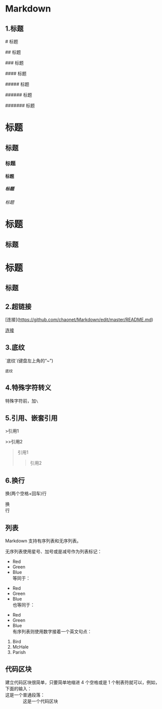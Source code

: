 # Markdown
## 1.标题
\# 标题

\## 标题

\### 标题

\#### 标题

\##### 标题

\###### 标题

\####### 标题

# 标题
## 标题
### 标题
#### 标题
##### 标题
###### 标题

标题
=

标题
-

标题
=
标题
-

## 2.超链接
\[连接](https://github.com/chaonet/Markdown/edit/master/README.md)

[连接](https://github.com/chaonet/Markdown/edit/master/README.md)

## 3.底纹
\`底纹`(键盘左上角的“~”)

`底纹`

## 4.特殊字符转义
特殊字符前，加`\`

## 5.引用、嵌套引用
\>引用1

\>>引用2

>引用1
>>引用2

## 6.换行
换(两个空格+回车)行

换  
行

## 列表
Markdown 支持有序列表和无序列表。

无序列表使用星号、加号或是减号作为列表标记：

*  Red
*  Green
*  Blue  
等同于：

+  Red
+  Green
+  Blue  
也等同于：

-  Red
-  Green
-  Blue  
有序列表则使用数字接着一个英文句点：

1.  Bird
2.  McHale
3.  Parish

## 代码区块
建立代码区块很简单，只要简单地缩进 4 个空格或是 1 个制表符就可以，例如，下面的输入：  
这是一个普通段落：  
　　　　这是一个代码区块
